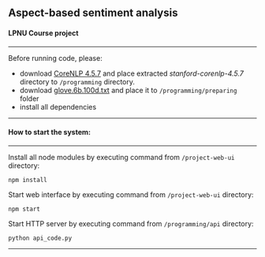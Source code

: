 ## Aspect-based sentiment analysis
#### LPNU Course project

---

Before running code, please: 
- download [CoreNLP 4.5.7](https://stanfordnlp.github.io/CoreNLP/download.html) and place extracted *stanford-corenlp-4.5.7* directory to `/programming` directory.
- download [glove.6b.100d.txt](https://www.kaggle.com/datasets/danielwillgeorge/glove6b100dtxt) and place it to `/programming/preparing` folder
- install all dependencies

---

#### How to start the system:

---

Install all node modules by executing command from `/project-web-ui` directory:
```
npm install
```
Start web interface by executing command from `/project-web-ui` directory:
```
npm start
```
Start HTTP server by executing command from `/programming/api` directory:
```
python api_code.py
```

---
